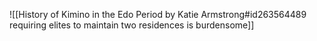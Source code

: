 ![[History of Kimino in the Edo Period by Katie Armstrong#id263564489 requiring elites to maintain two residences is burdensome]]

